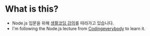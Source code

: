 # What is this?

- Node.js 입문을 위해 [생활코딩 강의](https://opentutorials.org/module/3549)를 따라가고 있습니다.
- I'm following the Node.js lecture from [Codingeverybody](https://opentutorials.org/module/3549) to learn it.